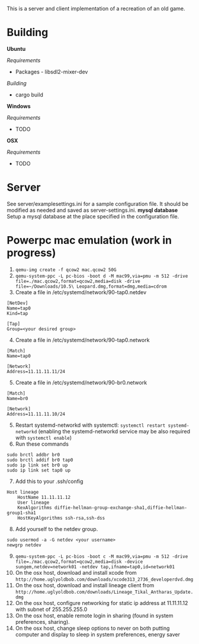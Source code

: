 This is a server and client implementation of a recreation of an old game.

# Building

**Ubuntu**

*Requirements*
* Packages - libsdl2-mixer-dev

*Building*
* cargo build

**Windows**

*Requirements*
* TODO

**OSX**

*Requirements*
* TODO

# Server
See server/examplesettings.ini for a sample configuration file. It should be modified as needed and saved as server-settings.ini.
**mysql database**
Setup a mysql database at the place specified in the configuration file.

# Powerpc mac emulation (work in progress)
1. `qemu-img create -f qcow2 mac.qcow2 50G`
2. `qemu-system-ppc -L pc-bios -boot d -M mac99,via=pmu -m 512 -drive file=./mac.qcow2,format=qcow2,media=disk -drive file=~/Downloads/10.5\ Leopard.dmg,format=dmg,media=cdrom`
3. Create a file in /etc/systemd/network/90-tap0.netdev
```
[NetDev]
Name=tap0
Kind=tap

[Tap]
Group=<your desired group>
```
4. Create a file in /etc/systemd/network/90-tap0.network
```
[Match]
Name=tap0

[Network]
Address=11.11.11.11/24
```
5. Create a file in /etc/systemd/network/90-br0.network
```
[Match]
Name=br0

[Network]
Address=11.11.11.10/24
```
5. Restart systemd-networkd with systemctl: `systemctl restart systemd-networkd` (enabling the systemd-networkd service may be also required with `systemctl enable`)
6. Run these commands
```
sudo brctl addbr br0
sudo brctl addif br0 tap0
sudo ip link set br0 up
sudo ip link set tap0 up
```
7. Add this to your .ssh/config
```
Host lineage
	HostName 11.11.11.12
	User lineage
	KexAlgorithms diffie-hellman-group-exchange-sha1,diffie-hellman-group1-sha1
	HostKeyAlgorithms ssh-rsa,ssh-dss
```
8. Add yourself to the netdev group. 
```
sudo usermod -a -G netdev <your username>
newgrp netdev
```
9. `qemu-system-ppc -L pc-bios -boot c -M mac99,via=pmu -m 512 -drive file=./mac.qcow2,format=qcow2,media=disk -device sungem,netdev=network01 -netdev tap,ifname=tap0,id=network01`
10. On the osx host, download and install xcode from `http://home.uglyoldbob.com/downloads/xcode313_2736_developerdvd.dmg`
11. On the osx host, download and install lineage client from `http://home.uglyoldbob.com/downloads/Lineage_Tikal_Antharas_Update.dmg`
12. On the osx host, configure networking for static ip address at 11.11.11.12 with subnet of 255.255.255.0
13. On the osx host, enable remote login in sharing (found in system preferences, sharing).
14. On the osx host, change sleep options to never on both putting computer and display to sleep in system preferences, energy saver